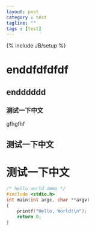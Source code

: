 ```yaml
---
layout: post
category : test
tagline: ""
tags : [test]
---
```

{% include JB/setup %}

<link href="{{ ASSET_PATH }}/css/pygments.css" rel="stylesheet">

# enddfdfdfdf

## endddddd

### 测试一下中文

gfhgfhf

## 测试一下中文

# 测试一下中文

```c
/* hello world demo */
#include <stdio.h>
int main(int argc, char **argv)
{
    printf("Hello, World!\n");
    return 0;
}
```